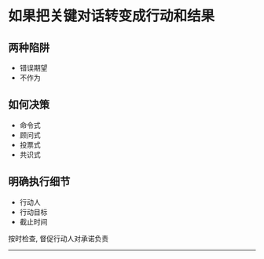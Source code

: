 # 如果把关键对话转变成行动和结果

## 两种陷阱

- 错误期望
- 不作为

## 如何决策

- 命令式
- 顾问式
- 投票式
- 共识式

## 明确执行细节

- 行动人
- 行动目标
- 截止时间

按时检查, 督促行动人对承诺负责

---
